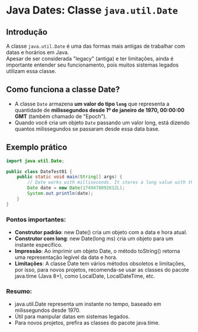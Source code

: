# Java Dates: Classe `java.util.Date`

## Introdução

A classe `java.util.Date` é uma das formas mais antigas de trabalhar com datas e horários em Java.  
Apesar de ser considerada "legacy" (antiga) e ter limitações, ainda é importante entender seu funcionamento, 
pois muitos sistemas legados utilizam essa classe.

## Como funciona a classe Date?

- A classe `Date` armazena **um valor do tipo `long`** que representa a quantidade de **milissegundos desde 1º de janeiro de 1970, 00:00:00 GMT** (também chamado de "Epoch").
- Quando você cria um objeto `Date` passando um valor long, está dizendo quantos milissegundos se passaram desde essa data base.

## Exemplo prático

```java
import java.util.Date;

public class DateTest01 {
    public static void main(String[] args) {
        // Date works with milliseconds. It stores a long value with the ms since 1970
        Date date = new Date(1749478092612L);
        System.out.println(date);
    }
}
```
### Pontos importantes:

- **Construtor padrão**: new Date() cria um objeto com a data e hora atual.
- **Construtor com long**: new Date(long ms) cria um objeto para um instante específico.
- **Impressão**: Ao imprimir um objeto Date, o método toString() retorna uma representação legível da data e hora.
- **Limitações**: A classe Date tem vários métodos obsoletos e limitações, por isso, para novos projetos, recomenda-se usar as classes do pacote java.time (Java 8+), como LocalDate, LocalDateTime, etc.

### Resumo:

- java.util.Date representa um instante no tempo, baseado em milissegundos desde 1970.
- Útil para manipular datas em sistemas legados.
- Para novos projetos, prefira as classes do pacote java.time.
